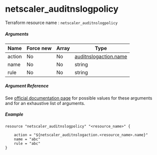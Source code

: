 # netscaler_auditnslogpolicy

Terraform resource name : ```netscaler_auditnslogpolicy```

##### Arguments

| Name | Force new | Array | Type |
|----|----|----|----|
|action|No|No|[auditnslogaction.name](/doc/resources/auditnslogaction.md)|
|name|No|No|string|
|rule|No|No|string|

##### Argument Reference

See [official documentation page](https://developer-docs.citrix.com/projects/netscaler-nitro-api/en/11.0/configuration/audit/auditnslogpolicy/auditnslogpolicy/) for possible values for these arguments and for an exhaustive list of arguments.

##### Example

```
resource "netscaler_auditnslogpolicy" "<resource_name>" {

    action = "${netscaler_auditnslogaction.<resource_name>.name}"
    name = "abc"
    rule = "abc"
}
```

